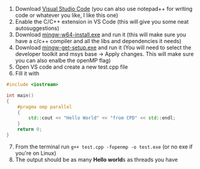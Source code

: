 1. Download [Visual Studio Code](https://code.visualstudio.com/download) (you can also use notepad++ for writing code or whatever you like, I like this one)
2. Enable the C/C++ extension in VS Code (this will give you some neat autosuggestions)
3. Download [mingw-w64-install.exe](https://sourceforge.net/projects/mingw-w64/files/Toolchains%20targetting%20Win32/Personal%20Builds/mingw-builds/installer/mingw-w64-install.exe/download) and run it (this will make sure you have a c/c++ compiler and all the libs and dependencies it needs)
4. Download [mingw-get-setup.exe](https://sourceforge.net/projects/mingw/files/latest/download) and run it (You will need to select the developer toolkit and msys base -> Apply changes. This will make sure you can also enalbe the openMP flag)
5. Open VS code and create a new test.cpp file
6. Fill it with 

``` cpp
#include <iostream>

int main()
{
    #pragma omp parallel
    {
        std::cout << "Hello World" << "from CPD" << std::endl;
    }
    return 0;
}
```

7. From the terminal run ``` g++ test.cpp -fopenmp -o test.exe ``` (or no exe if you're on Linux)
8. The output should be as many **Hello world**s as threads you have
